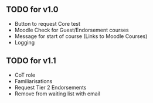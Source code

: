 ## TODO for v1.0
- Button to request Core test
- Moodle Check for Guest/Endorsement courses
- Message for start of course (Links to Moodle Courses)
- Logging

## TODO for v1.1
- CoT role
- Familiarisations
- Request Tier 2 Endorsements
- Remove from waiting list with email
